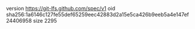 version https://git-lfs.github.com/spec/v1
oid sha256:1a6146c127fe55def65259eec42883d2a15e5ca426b9eeb5a4e147ef24406958
size 2295

